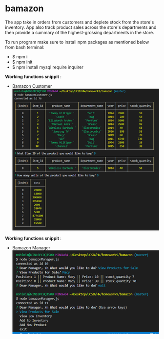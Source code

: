 # bamazon
The app take in orders from customers and deplete stock from the store's inventory.  App also track product sales across the store's departments and then provide a summary of the highest-grossing departments in the store.


To run program make sure to install npm packages as mentioned below from bash terminal: 
* $ npm i
* $ npm init
* $ npm install mysql require inquirer

**Working functions snippit** :
* Bamazon Customer 
![Image of Questions](Capture.PNG)

**Working functions snippit** :
* Bamazon Manager
![Image of Manager Question1](ManagerJS_Question1.PNG)

